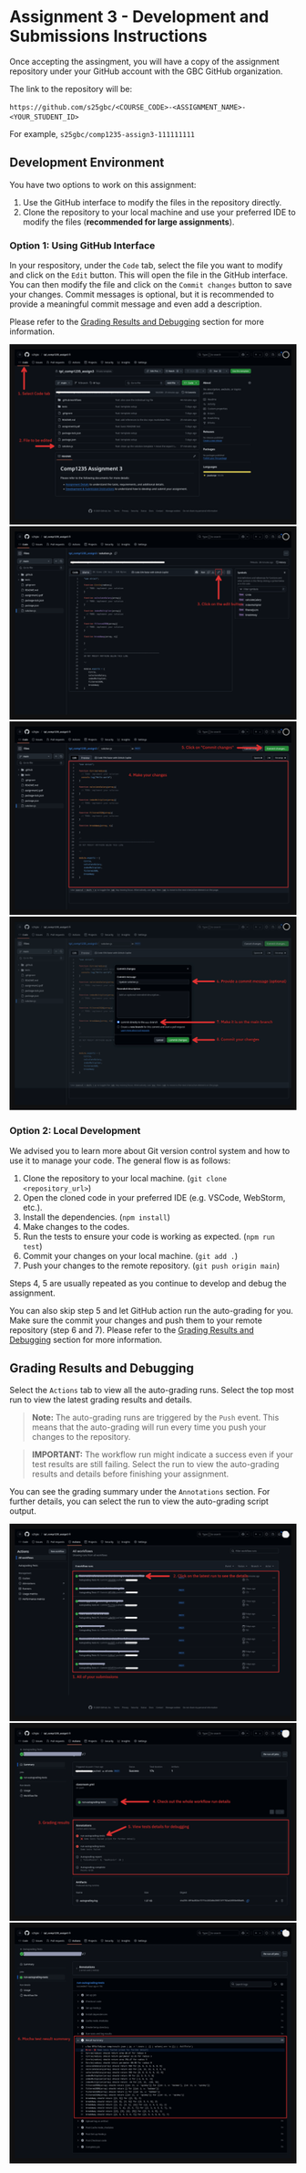 # Assignment 3 - Development and Submissions Instructions

Once accepting the assingment, you will have a copy of the assignment repository under your GitHub account with the GBC GitHub organization.

The link to the repository will be: 

`https://github.com/s25gbc/<COURSE_CODE>-<ASSIGNMENT_NAME>-<YOUR_STUDENT_ID>`

For example, `s25gbc/comp1235-assign3-111111111`

## Development Environment

You have two options to work on this assignment:

1. Use the GitHub interface to modify the files in the repository directly.
2. Clone the repository to your local machine and use your preferred IDE to modify the files (**recommended for large assignments**).

### Option 1: Using GitHub Interface

In your respository, under the `Code` tab, select the file you want to modify and click on the `Edit` button. This will open the file in the GitHub interface. You can then modify the file and click on the `Commit changes` button to save your changes. Commit messages is optional, but it is recommended to provide a meaningful commit message and even add a description.

Please refer to the [Grading Results and Debugging](#grading-results-and-debugging) section for more information.

![Code Tab](./assets/dev-instruction1.png)
![Click on Edit Button](./assets/dev-instruction2.png)
![Make Changes](./assets/dev-instruction3.png)
![Commit Changes](./assets/dev-instruction4.png)

### Option 2: Local Development

We advised you to learn more about Git version control system and how to use it to manage your code. The general flow is as follows:

1. Clone the repository to your local machine. (`git clone <repository_url>`)
2. Open the cloned code in your preferred IDE (e.g. VSCode, WebStorm, etc.).
3. Install the dependencies. (`npm install`)
4. Make changes to the codes.
5. Run the tests to ensure your code is working as expected. (`npm run test`)
6. Commit your changes on your local machine. (`git add .`)
7. Push your changes to the remote repository. (`git push origin main`)

Steps 4, 5 are usually repeated as you continue to develop and debug the assignment.

You can also skip step 5 and let GitHub action run the auto-grading for you. Make sure the commit your changes and push them to your remote repository (step 6 and 7). Please refer to the [Grading Results and Debugging](#grading-results-and-debugging) section for more information.

## Grading Results and Debugging

Select the `Actions` tab to view all the auto-grading runs. Select the top most run to view the latest grading results and details.

> **Note:** The auto-grading runs are triggered by the `Push` event. This means that the auto-grading will run every time you push your changes to the repository.


> **IMPORTANT:** The workflow run might indicate a success even if your test results are still failing. Select the run to view the auto-grading results and details before finishing your assignment.

You can see the grading summary under the `Annotations` section. For further details, you can select the run to view the auto-grading script output.

![Workflow run](./assets/grading1.png)
![Grading Summary](./assets/grading2.png)
![Grading Details](./assets/grading3.png)

